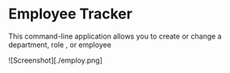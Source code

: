 # Employee Tracker

This command-line application allows you to create or change a department, role , or employee

![Screenshot][./employ.png]